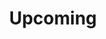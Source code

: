 ---
title: "Upcoming"
# meta title
meta_title: ""
# meta description
description: "This is meta description"

# Features
features:

  - title: "Dark Tales for Dark Nights — Carvel Lane Coffee House, Cowes — Thursday 23/10/25, 7pm [solo show]"
    image: "/images/TH_GrahamBrown_face-1200x800.jpg"
    content: ""
    bulletpoints:
      - "Sinister stories for when the nights start to draw in..."
      - "...with cake."
      - "Tickets: £5 (reservation in advance essential)"
    button:
      enable: true
      label: "Reserve Tickets via @carvellanecoffee [Instagram]"
      link: "https://www.instagram.com/carvellanecoffee/"

  - title: "Protest Days, Rebellion Nights [+ The AnyWhens] — St. Lawrence, IW — Saturday 22/11/25, 7.30pm"
    image: "/images/monty_anywhens_vf.jpg"
    content: ""
    bulletpoints:
      - "Songs and stories of the Luddites"
      - "St. Lawrence Village Hall, St. Lawrence, IW"
      - "Tickets: £8 (online or from  £8, available online (see link below) or from St Lawrence Post Office and Stores)."
 
    button:
      enable: true
      label: "Buy Tickets for St Lawrence, IW, 'Protest Tales' show — 22/11/25"
      link: "https://www.stlawrencevillagehall.uk/events/protest-days-rebellion-nights"


# save as draft
draft: false
---